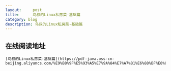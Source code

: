 ```yaml
---
layout:     post
title:      鸟叔的Linux私房菜-基础篇
category: blog
description: 鸟叔的Linux私房菜-基础篇
---
```


## 在线阅读地址
	[鸟叔的Linux私房菜-基础篇](https://pdf-java.oss-cn-beijing.aliyuncs.com/%E9%B8%9F%E5%93%A5%E7%9A%84%E7%A7%81%E6%88%BF%E8%8F%9C%E5%9F%BA%E7%A1%80%E7%AF%87.pdf)
